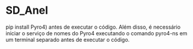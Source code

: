 # SD_Anel

pip install Pyro4) antes de executar o código. Além disso, é necessário iniciar o serviço de nomes do Pyro4 executando o comando pyro4-ns em um terminal separado antes de executar o código.
